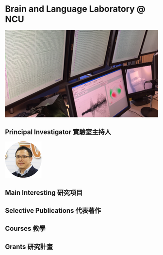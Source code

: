 # Brain and Language Laboratory @ NCU
![](./MEG.JPG)

## Principal Investigator 實驗室主持人
<img src="./B27_PI.png" width="120">

## Main Interesting 研究項目

## Selective Publications 代表著作

## Courses 教學

## Grants 研究計畫


